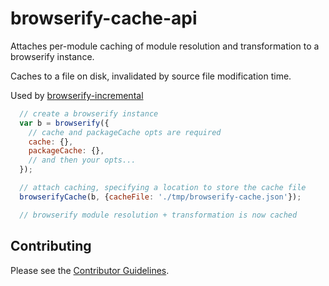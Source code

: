 # browserify-cache-api

Attaches per-module caching of module resolution and transformation to a browserify instance.

Caches to a file on disk, invalidated by source file modification time.

Used by [browserify-incremental](https://github.com/jsdf/browserify-incremental)

```js
  // create a browserify instance
  var b = browserify({
    // cache and packageCache opts are required
    cache: {},
    packageCache: {},
    // and then your opts...
  });

  // attach caching, specifying a location to store the cache file
  browserifyCache(b, {cacheFile: './tmp/browserify-cache.json'});

  // browserify module resolution + transformation is now cached
```

## Contributing

Please see the [Contributor Guidelines](CONTRIBUTING.md).
